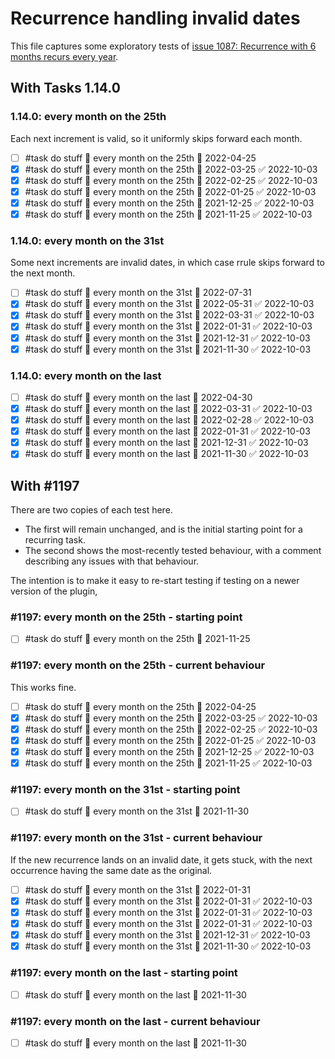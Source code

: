 
# Recurrence handling invalid dates

This file captures some exploratory tests of [issue 1087: Recurrence with 6 months recurs every year](https://github.com/obsidian-tasks-group/obsidian-tasks/issues/1087).

## With Tasks 1.14.0

### 1.14.0: every month on the 25th

Each next increment is valid, so it uniformly skips forward each month.

- [ ] #task do stuff 🔁 every month on the 25th 📅 2022-04-25
- [x] #task do stuff 🔁 every month on the 25th 📅 2022-03-25 ✅ 2022-10-03
- [x] #task do stuff 🔁 every month on the 25th 📅 2022-02-25 ✅ 2022-10-03
- [x] #task do stuff 🔁 every month on the 25th 📅 2022-01-25 ✅ 2022-10-03
- [x] #task do stuff 🔁 every month on the 25th 📅 2021-12-25 ✅ 2022-10-03
- [x] #task do stuff 🔁 every month on the 25th 📅 2021-11-25 ✅ 2022-10-03

### 1.14.0: every month on the 31st

Some next increments are invalid dates, in which case rrule skips forward to the next month.

- [ ] #task do stuff 🔁 every month on the 31st 📅 2022-07-31
- [x] #task do stuff 🔁 every month on the 31st 📅 2022-05-31 ✅ 2022-10-03
- [x] #task do stuff 🔁 every month on the 31st 📅 2022-03-31 ✅ 2022-10-03
- [x] #task do stuff 🔁 every month on the 31st 📅 2022-01-31 ✅ 2022-10-03
- [x] #task do stuff 🔁 every month on the 31st 📅 2021-12-31 ✅ 2022-10-03
- [x] #task do stuff 🔁 every month on the 31st 📅 2021-11-30 ✅ 2022-10-03

### 1.14.0: every month on the last

- [ ] #task do stuff 🔁 every month on the last 📅 2022-04-30
- [x] #task do stuff 🔁 every month on the last 📅 2022-03-31 ✅ 2022-10-03
- [x] #task do stuff 🔁 every month on the last 📅 2022-02-28 ✅ 2022-10-03
- [x] #task do stuff 🔁 every month on the last 📅 2022-01-31 ✅ 2022-10-03
- [x] #task do stuff 🔁 every month on the last 📅 2021-12-31 ✅ 2022-10-03
- [x] #task do stuff 🔁 every month on the last 📅 2021-11-30 ✅ 2022-10-03

## With #1197

There are two copies of each test here.

- The first will remain unchanged, and is the initial starting point for a recurring task.
- The second shows the most-recently tested behaviour, with a comment describing any issues with that behaviour.

The intention is to make it easy to re-start testing  if testing on a newer version of the plugin,

### #1197: every month on the 25th - starting point

- [ ] #task do stuff 🔁 every month on the 25th 📅 2021-11-25

### #1197: every month on the 25th - current behaviour

This works fine.

- [ ] #task do stuff 🔁 every month on the 25th 📅 2022-04-25
- [x] #task do stuff 🔁 every month on the 25th 📅 2022-03-25 ✅ 2022-10-03
- [x] #task do stuff 🔁 every month on the 25th 📅 2022-02-25 ✅ 2022-10-03
- [x] #task do stuff 🔁 every month on the 25th 📅 2022-01-25 ✅ 2022-10-03
- [x] #task do stuff 🔁 every month on the 25th 📅 2021-12-25 ✅ 2022-10-03
- [x] #task do stuff 🔁 every month on the 25th 📅 2021-11-25 ✅ 2022-10-03

### #1197: every month on the 31st - starting point

- [ ] #task do stuff 🔁 every month on the 31st 📅 2021-11-30

### #1197: every month on the 31st - current behaviour

If the new recurrence lands on an invalid date, it gets stuck, with the next occurrence having the same date as the original.

- [ ] #task do stuff 🔁 every month on the 31st 📅 2022-01-31
- [x] #task do stuff 🔁 every month on the 31st 📅 2022-01-31 ✅ 2022-10-03
- [x] #task do stuff 🔁 every month on the 31st 📅 2022-01-31 ✅ 2022-10-03
- [x] #task do stuff 🔁 every month on the 31st 📅 2022-01-31 ✅ 2022-10-03
- [x] #task do stuff 🔁 every month on the 31st 📅 2021-12-31 ✅ 2022-10-03
- [x] #task do stuff 🔁 every month on the 31st 📅 2021-11-30 ✅ 2022-10-03

### #1197: every month on the last - starting point

- [ ] #task do stuff 🔁 every month on the last 📅 2021-11-30

### #1197: every month on the last - current behaviour

- [ ] #task do stuff 🔁 every month on the last 📅 2021-11-30
